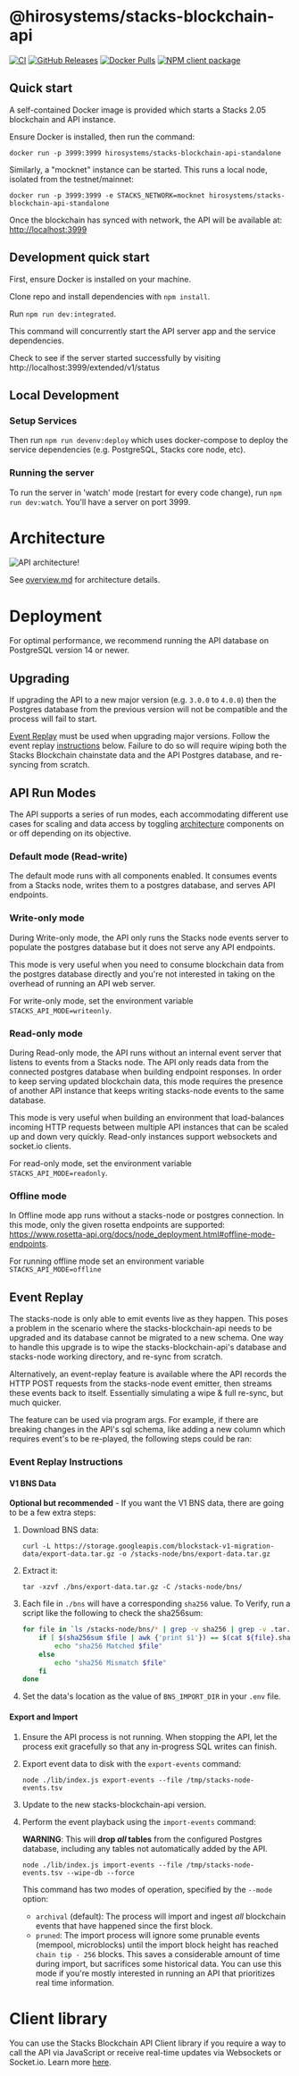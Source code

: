 # @hirosystems/stacks-blockchain-api

[![CI](https://github.com/hirosystems/stacks-blockchain-api/actions/workflows/ci.yml/badge.svg)](https://github.com/hirosystems/stacks-blockchain-api/actions/workflows/ci.yml)
[![GitHub Releases](https://img.shields.io/github/v/release/hirosystems/stacks-blockchain-api?display_name=release)](https://github.com/hirosystems/stacks-blockchain-api/releases/latest)
[![Docker Pulls](https://img.shields.io/docker/pulls/blockstack/stacks-blockchain-api-standalone)](https://hub.docker.com/r/hirosystems/stacks-blockchain-api-standalone/)
[![NPM client package](https://img.shields.io/badge/npm-%40stacks%2Fblockchain--api--client-blue)](https://www.npmjs.org/package/@stacks/blockchain-api-client)

## Quick start

A self-contained Docker image is provided which starts a Stacks 2.05 blockchain and API instance.

Ensure Docker is installed, then run the command:

```shell
docker run -p 3999:3999 hirosystems/stacks-blockchain-api-standalone
```

Similarly, a "mocknet" instance can be started. This runs a local node, isolated from the testnet/mainnet:

```shell
docker run -p 3999:3999 -e STACKS_NETWORK=mocknet hirosystems/stacks-blockchain-api-standalone
```

Once the blockchain has synced with network, the API will be available at:
[http://localhost:3999](http://localhost:3999)

## Development quick start

First, ensure Docker is installed on your machine.

Clone repo and install dependencies with `npm install`.

Run `npm run dev:integrated`.

This command will concurrently start the API server app and the service dependencies.

Check to see if the server started successfully by visiting http://localhost:3999/extended/v1/status

## Local Development

### Setup Services

Then run `npm run devenv:deploy` which uses docker-compose to deploy the service dependencies (e.g. PostgreSQL, Stacks core node, etc).

### Running the server

To run the server in 'watch' mode (restart for every code change), run `npm run dev:watch`. You'll have a server on port 3999.

# Architecture

![API architecture!](api-architecture.png)

See [overview.md](overview.md) for architecture details.

# Deployment

For optimal performance, we recommend running the API database on PostgreSQL version 14 or newer.

## Upgrading

If upgrading the API to a new major version (e.g. `3.0.0` to `4.0.0`) then the Postgres database from the previous version will not be compatible and the process will fail to start.

[Event Replay](#event-replay) must be used when upgrading major versions. Follow the event replay [instructions](#event-replay-instructions) below. Failure to do so will require wiping both the Stacks Blockchain chainstate data and the API Postgres database, and re-syncing from scratch.

## API Run Modes

The API supports a series of run modes, each accommodating different use cases for scaling and data access by toggling [architecture](#architecture) components on or off depending on its objective.

### Default mode (Read-write)

The default mode runs with all components enabled. It consumes events from a Stacks node, writes them to a postgres database, and serves API endpoints.

### Write-only mode

During Write-only mode, the API only runs the Stacks node events server to populate the postgres database but it does not serve any API endpoints.

This mode is very useful when you need to consume blockchain data from the postgres database directly and you're not interested in taking on the overhead of running an API web server.

For write-only mode, set the environment variable `STACKS_API_MODE=writeonly`.

### Read-only mode

During Read-only mode, the API runs without an internal event server that listens to events from a Stacks node.
The API only reads data from the connected postgres database when building endpoint responses.
In order to keep serving updated blockchain data, this mode requires the presence of another API instance that keeps writing stacks-node events to the same database.

This mode is very useful when building an environment that load-balances incoming HTTP requests between multiple API instances that can be scaled up and down very quickly.
Read-only instances support websockets and socket.io clients.

For read-only mode, set the environment variable `STACKS_API_MODE=readonly`.

### Offline mode

In Offline mode app runs without a stacks-node or postgres connection. In this mode, only the given rosetta endpoints are supported:
https://www.rosetta-api.org/docs/node_deployment.html#offline-mode-endpoints.

For running offline mode set an environment variable `STACKS_API_MODE=offline`

## Event Replay

The stacks-node is only able to emit events live as they happen. This poses a problem in the
scenario where the stacks-blockchain-api needs to be upgraded and its database cannot be migrated to
a new schema. One way to handle this upgrade is to wipe the stacks-blockchain-api's database and
stacks-node working directory, and re-sync from scratch.

Alternatively, an event-replay feature is available where the API records the HTTP POST requests
from the stacks-node event emitter, then streams these events back to itself. Essentially simulating
a wipe & full re-sync, but much quicker.

The feature can be used via program args. For example, if there are breaking changes in the API's
sql schema, like adding a new column which requires event's to be re-played, the following steps
could be ran:

### Event Replay Instructions

#### V1 BNS Data

**Optional but recommended** - If you want the V1 BNS data, there are going to be a few extra steps:

1. Download BNS data:
   ```shell
   curl -L https://storage.googleapis.com/blockstack-v1-migration-data/export-data.tar.gz -o /stacks-node/bns/export-data.tar.gz
   ```
1. Extract it:
   ```shell
   tar -xzvf ./bns/export-data.tar.gz -C /stacks-node/bns/
   ```
1. Each file in `./bns` will have a corresponding `sha256` value. To Verify, run a script like the
   following to check the sha256sum:

    ```bash
    for file in `ls /stacks-node/bns/* | grep -v sha256 | grep -v .tar.gz`; do
        if [ $(sha256sum $file | awk {'print $1'}) == $(cat ${file}.sha256 ) ]; then
            echo "sha256 Matched $file"
        else
            echo "sha256 Mismatch $file"
        fi
    done
    ```
1. Set the data's location as the value of `BNS_IMPORT_DIR` in your `.env` file.

#### Export and Import

1. Ensure the API process is not running. When stopping the API, let the process exit gracefully so
   that any in-progress SQL writes can finish.
1. Export event data to disk with the `export-events` command:

   ```shell
   node ./lib/index.js export-events --file /tmp/stacks-node-events.tsv
   ```
1. Update to the new stacks-blockchain-api version.
1. Perform the event playback using the `import-events` command:

   **WARNING**: This will **drop _all_ tables** from the configured Postgres database, including any
   tables not automatically added by the API.

   ```shell
   node ./lib/index.js import-events --file /tmp/stacks-node-events.tsv --wipe-db --force
   ```

   This command has two modes of operation, specified by the `--mode` option:
   * `archival` (default): The process will import and ingest *all* blockchain events that have
     happened since the first block.
   * `pruned`: The import process will ignore some prunable events (mempool, microblocks) until the
     import block height has reached `chain tip - 256` blocks. This saves a considerable amount of
     time during import, but sacrifices some historical data. You can use this mode if you're mostly
     interested in running an API that prioritizes real time information.

# Client library

You can use the Stacks Blockchain API Client library if you require a way to call the API via JavaScript or receive real-time updates via Websockets or Socket.io. Learn more [here](client/README.md).

